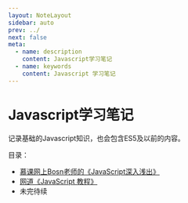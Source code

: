 ```yaml
---
layout: NoteLayout
sidebar: auto
prev: ../
next: false
meta:
  - name: description
    content: Javascript学习笔记
  - name: keywords
    content: Javascript 学习笔记
---
```


# Javascript学习笔记

<!-- <Breadcrumb /> -->

记录基础的Javascript知识，也会包含ES5及以前的内容。

目录：

- [慕课网上Bosn老师的《JavaScript深入浅出》](bosn/)
- [网道《JavaScript 教程》](wangdoc/)
- 未完待续
